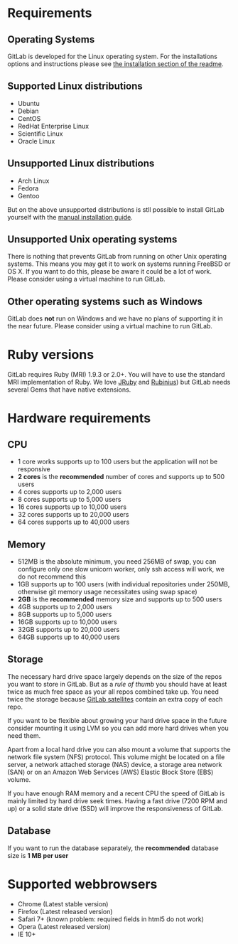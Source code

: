 # Requirements

## Operating Systems

GitLab is developed for the Linux operating system. For the installations options and instructions please see [the installation section of the readme](https://gitlab.com/gitlab-org/gitlab-ce/blob/master/README.md#installation).

## Supported Linux distributions

- Ubuntu
- Debian
- CentOS
- RedHat Enterprise Linux
- Scientific Linux
- Oracle Linux

## Unsupported Linux distributions

- Arch Linux
- Fedora
- Gentoo

But on the above unsupported distributions is stll possible to install GitLab yourself with the [manual installation guide](https://github.com/gitlabhq/gitlabhq/blob/master/doc/install/installation.md).

## Unsupported Unix operating systems

There is nothing that prevents GitLab from running on other Unix operating systems.
This means you may get it to work on systems running FreeBSD or OS X.
If you want to do this, please be aware it could be a lot of work.
Please consider using a virtual machine to run GitLab.

## Other operating systems such as Windows

GitLab does **not** run on Windows and we have no plans of supporting it in the near future.
Please consider using a virtual machine to run GitLab.


# Ruby versions

GitLab requires Ruby (MRI) 1.9.3 or 2.0+.
You will have to use the standard MRI implementation of Ruby.
We love [JRuby](http://jruby.org/) and [Rubinius](http://rubini.us/)) but GitLab needs several Gems that have native extensions.


# Hardware requirements

## CPU

- 1 core works supports up to 100 users but the application will not be responsive
- **2 cores** is the **recommended** number of cores and supports up to 500 users
- 4 cores supports up to 2,000 users
- 8 cores supports up to 5,000 users
- 16 cores supports up to 10,000 users
- 32 cores supports up to 20,000 users
- 64 cores supports up to 40,000 users

## Memory

- 512MB is the absolute minimum, you need 256MB of swap, you can configure only one slow unicorn worker, only ssh access will work, we do not recommend this
- 1GB supports up to 100 users (with individual repositories under 250MB, otherwise git memory usage necessitates using swap space)
- **2GB** is the **recommended** memory size and supports up to 500 users
- 4GB supports up to 2,000 users
- 8GB supports up to 5,000 users
- 16GB supports up to 10,000 users
- 32GB supports up to 20,000 users
- 64GB supports up to 40,000 users

## Storage

The necessary hard drive space largely depends on the size of the repos you want
to store in GitLab. But as a *rule of thumb* you should have at least twice as much
free space as your all repos combined take up. You need twice the storage because [GitLab satellites](structure.md) contain an extra copy of each repo.

If you want to be flexible about growing your hard drive space in the future consider mounting it using LVM so you can add more hard drives when you need them.

Apart from a local hard drive you can also mount a volume that supports the network file system (NFS) protocol. This volume might be located on a file server, a network attached storage (NAS) device, a storage area network (SAN) or on an Amazon Web Services (AWS) Elastic Block Store (EBS) volume.

If you have enough RAM memory and a recent CPU the speed of GitLab is mainly limited by hard drive seek times. Having a fast drive (7200 RPM and up) or a solid state drive (SSD) will improve the responsiveness of GitLab.

## Database

If you want to run the database separately, the **recommended** database size is **1 MB per user**

# Supported webbrowsers

- Chrome (Latest stable version)
- Firefox (Latest released version) 
- Safari 7+ (known problem: required fields in html5 do not work)
- Opera (Latest released version)
- IE 10+
